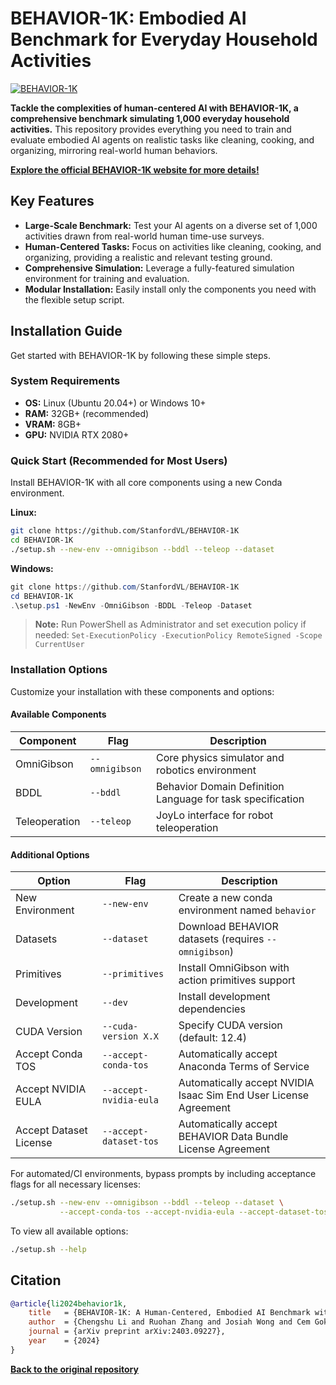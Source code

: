 # BEHAVIOR-1K: Embodied AI Benchmark for Everyday Household Activities

[![BEHAVIOR-1K](./docs/assets/readme_splash_logo.png)](https://github.com/StanfordVL/BEHAVIOR-1K)

**Tackle the complexities of human-centered AI with BEHAVIOR-1K, a comprehensive benchmark simulating 1,000 everyday household activities.** This repository provides everything you need to train and evaluate embodied AI agents on realistic tasks like cleaning, cooking, and organizing, mirroring real-world human behaviors.

**[Explore the official BEHAVIOR-1K website for more details!](https://behavior.stanford.edu/)**

## Key Features

*   **Large-Scale Benchmark:** Test your AI agents on a diverse set of 1,000 activities drawn from real-world human time-use surveys.
*   **Human-Centered Tasks:** Focus on activities like cleaning, cooking, and organizing, providing a realistic and relevant testing ground.
*   **Comprehensive Simulation:** Leverage a fully-featured simulation environment for training and evaluation.
*   **Modular Installation:** Easily install only the components you need with the flexible setup script.

## Installation Guide

Get started with BEHAVIOR-1K by following these simple steps.

### System Requirements

*   **OS:** Linux (Ubuntu 20.04+) or Windows 10+
*   **RAM:** 32GB+ (recommended)
*   **VRAM:** 8GB+
*   **GPU:** NVIDIA RTX 2080+

### Quick Start (Recommended for Most Users)

Install BEHAVIOR-1K with all core components using a new Conda environment.

**Linux:**

```bash
git clone https://github.com/StanfordVL/BEHAVIOR-1K
cd BEHAVIOR-1K
./setup.sh --new-env --omnigibson --bddl --teleop --dataset
```

**Windows:**

```powershell
git clone https://github.com/StanfordVL/BEHAVIOR-1K
cd BEHAVIOR-1K
.\setup.ps1 -NewEnv -OmniGibson -BDDL -Teleop -Dataset
```

> **Note:** Run PowerShell as Administrator and set execution policy if needed: `Set-ExecutionPolicy -ExecutionPolicy RemoteSigned -Scope CurrentUser`

### Installation Options

Customize your installation with these components and options:

#### Available Components

| Component       | Flag           | Description                                         |
|-----------------|----------------|-----------------------------------------------------|
| OmniGibson      | `--omnigibson` | Core physics simulator and robotics environment     |
| BDDL            | `--bddl`       | Behavior Domain Definition Language for task specification |
| Teleoperation   | `--teleop`     | JoyLo interface for robot teleoperation             |

#### Additional Options

| Option                | Flag                      | Description                                                                       |
|-----------------------|---------------------------|-----------------------------------------------------------------------------------|
| New Environment       | `--new-env`               | Create a new conda environment named `behavior`                                   |
| Datasets              | `--dataset`               | Download BEHAVIOR datasets (requires `--omnigibson`)                              |
| Primitives            | `--primitives`            | Install OmniGibson with action primitives support                                  |
| Development           | `--dev`                   | Install development dependencies                                                  |
| CUDA Version          | `--cuda-version X.X`      | Specify CUDA version (default: 12.4)                                              |
| Accept Conda TOS       | `--accept-conda-tos`       | Automatically accept Anaconda Terms of Service                                  |
| Accept NVIDIA EULA     | `--accept-nvidia-eula`     | Automatically accept NVIDIA Isaac Sim End User License Agreement                   |
| Accept Dataset License | `--accept-dataset-tos`     | Automatically accept BEHAVIOR Data Bundle License Agreement                         |

For automated/CI environments, bypass prompts by including acceptance flags for all necessary licenses:

```bash
./setup.sh --new-env --omnigibson --bddl --teleop --dataset \
           --accept-conda-tos --accept-nvidia-eula --accept-dataset-tos
```

To view all available options:

```bash
./setup.sh --help
```

## Citation

```bibtex
@article{li2024behavior1k,
    title   = {BEHAVIOR-1K: A Human-Centered, Embodied AI Benchmark with 1,000 Everyday Activities and Realistic Simulation},
    author  = {Chengshu Li and Ruohan Zhang and Josiah Wong and Cem Gokmen and Sanjana Srivastava and Roberto Martín-Martín and Chen Wang and Gabrael Levine and Wensi Ai and Benjamin Martinez and Hang Yin and Michael Lingelbach and Minjune Hwang and Ayano Hiranaka and Sujay Garlanka and Arman Aydin and Sharon Lee and Jiankai Sun and Mona Anvari and Manasi Sharma and Dhruva Bansal and Samuel Hunter and Kyu-Young Kim and Alan Lou and Caleb R Matthews and Ivan Villa-Renteria and Jerry Huayang Tang and Claire Tang and Fei Xia and Yunzhu Li and Silvio Savarese and Hyowon Gweon and C. Karen Liu and Jiajun Wu and Li Fei-Fei},
    journal = {arXiv preprint arXiv:2403.09227},
    year    = {2024}
}
```

**[Back to the original repository](https://github.com/StanfordVL/BEHAVIOR-1K)**